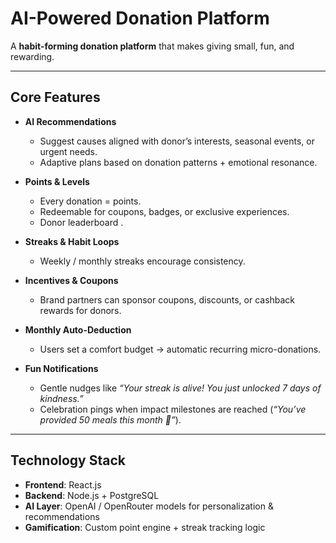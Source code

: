 #  AI-Powered Donation Platform 

A **habit-forming donation platform** that makes giving small, fun, and rewarding.

---

##  Core Features

* **AI Recommendations**

  * Suggest causes aligned with donor’s interests, seasonal events, or urgent needs.
  * Adaptive plans based on donation patterns + emotional resonance.

* **Points & Levels**

  * Every donation = points.
  * Redeemable for coupons, badges, or exclusive experiences.
  * Donor leaderboard .

* **Streaks & Habit Loops**

  * Weekly / monthly streaks encourage consistency.

* **Incentives & Coupons**
  * Brand partners can sponsor coupons, discounts, or cashback rewards for donors.

* **Monthly Auto-Deduction**
  * Users set a comfort budget → automatic recurring micro-donations.

* **Fun Notifications**

  * Gentle nudges like *“Your streak is alive! You just unlocked 7 days of kindness.”*
  * Celebration pings when impact milestones are reached (*“You’ve provided 50 meals this month 🎉”*).

---

##  Technology Stack

* **Frontend**: React.js
* **Backend**: Node.js + PostgreSQL
* **AI Layer**: OpenAI / OpenRouter models for personalization & recommendations
* **Gamification**: Custom point engine + streak tracking logic
